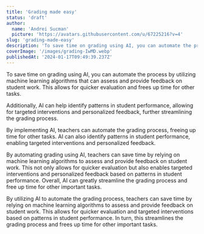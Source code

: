 ```yaml
---
title: 'Grading made easy'
status: 'draft'
author:
  name: 'Andrei Sucman'
  picture: 'https://avatars.githubusercontent.com/u/67225216?v=4'
slug: 'grading-made-easy'
description: 'To save time on grading using AI, you can automate the process by utilizing machine learning algorithms that can assess and provide feedback on student work. This allows for quicker evaluation and frees up time for other tasks.'
coverImage: '/images/grading-IwMD.webp'
publishedAt: '2024-01-17T09:49:39.237Z'
---
```


To save time on grading using AI, you can automate the process by utilizing machine learning algorithms that can assess and provide feedback on student work. This allows for quicker evaluation and frees up time for other tasks.

Additionally, AI can help identify patterns in student performance, allowing for targeted interventions and personalized feedback, further streamlining the grading process.

By implementing AI, teachers can automate the grading process, freeing up time for other tasks. AI can also identify patterns in student performance, enabling targeted interventions and personalized feedback.

By automating grading using AI, teachers can save time by relying on machine learning algorithms to assess and provide feedback on student work. This not only allows for quicker evaluation but also enables targeted interventions and personalized feedback based on patterns in student performance. Overall, AI can greatly streamline the grading process and free up time for other important tasks.

By utilizing AI to automate the grading process, teachers can save time by relying on machine learning algorithms to assess and provide feedback on student work. This allows for quicker evaluation and targeted interventions based on patterns in student performance. In turn, this streamlines the grading process and frees up time for other important tasks.